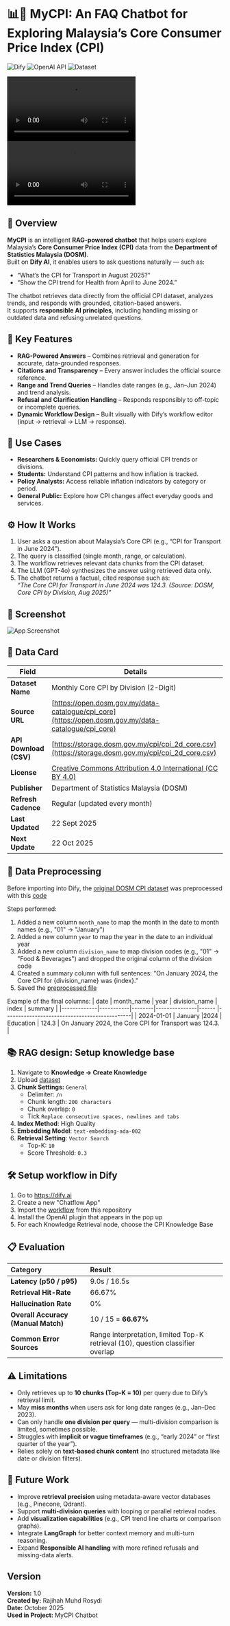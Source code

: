 # 📊🛒 MyCPI: An FAQ Chatbot for Exploring Malaysia’s Core Consumer Price Index (CPI)

![Dify](https://img.shields.io/badge/Built%20with-Dify%20AI-ff69b4)
![OpenAI API](https://img.shields.io/badge/LLM-gpt--4o--blueviolet)
![Dataset](https://img.shields.io/badge/Data-DOSM%20Core%20CPI%20(Aug%202025)-orange)

![Demo](MyCPI_demo.mp4)
![App Screenshot](MyCPI_demo.mp4)

## 🔎 Overview
**MyCPI** is an intelligent **RAG-powered chatbot** that helps users explore Malaysia’s **Core Consumer Price Index (CPI)** data from the **Department of Statistics Malaysia (DOSM)**.  
Built on **Dify AI**, it enables users to ask questions naturally — such as:

- “What’s the CPI for Transport in August 2025?”
- “Show the CPI trend for Health from April to June 2024.”

The chatbot retrieves data directly from the official CPI dataset, analyzes trends, and responds with grounded, citation-based answers.  
It supports **responsible AI principles**, including handling missing or outdated data and refusing unrelated questions.

## 📌 Key Features
- **RAG-Powered Answers** – Combines retrieval and generation for accurate, data-grounded responses.
- **Citations and Transparency** – Every answer includes the official source reference.
- **Range and Trend Queries** – Handles date ranges (e.g., Jan–Jun 2024) and trend analysis.
- **Refusal and Clarification Handling** – Responds responsibly to off-topic or incomplete queries.
- **Dynamic Workflow Design** – Built visually with Dify’s workflow editor (input → retrieval → LLM → response).

## 🧩 Use Cases
- **Researchers & Economists:** Quickly query official CPI trends or divisions.
- **Students:** Understand CPI patterns and how inflation is tracked.
- **Policy Analysts:** Access reliable inflation indicators by category or period.
- **General Public:** Explore how CPI changes affect everyday goods and services.

## ⚙️ How It Works
1. User asks a question about Malaysia’s Core CPI (e.g., “CPI for Transport in June 2024”).
2. The query is classified (single month, range, or calculation).
3. The workflow retrieves relevant data chunks from the CPI dataset.
4. The LLM (GPT-4o) synthesizes the answer using retrieved data only.
5. The chatbot returns a factual, cited response such as:  
   _“The Core CPI for Transport in June 2024 was 124.3. (Source: DOSM, Core CPI by Division, Aug 2025)”_

## 📸 Screenshot
![App Screenshot](Screenshot.png)

## 📁 Data Card
| Field | Details |
|-------|----------|
| **Dataset Name** | Monthly Core CPI by Division (2-Digit) |
| **Source URL** | [https://open.dosm.gov.my/data-catalogue/cpi_core](https://open.dosm.gov.my/data-catalogue/cpi_core) |
| **API Download (CSV)** | [https://storage.dosm.gov.my/cpi/cpi_2d_core.csv](https://storage.dosm.gov.my/cpi/cpi_2d_core.csv) |
| **License** | [Creative Commons Attribution 4.0 International (CC BY 4.0)](https://creativecommons.org/licenses/by/4.0/) |
| **Publisher** | Department of Statistics Malaysia (DOSM) |
| **Refresh Cadence** | Regular (updated every month) |
| **Last Updated** | 22 Sept 2025 |
| **Next Update** | 22 Oct 2025 |

## 🔄 Data Preprocessing
Before importing into Dify, the [original DOSM CPI dataset](./data/original_cpi_2d_core.csv) was preprocessed with this [code](./data/cpi_data_preprocess.py)

Steps performed:
1. Added a new column `month_name` to map the month in the date to month names (e.g., "01" → "January")
2. Added a new column `year` to map the year in the date to an individual year
3. Added a new column `division_name` to map division codes (e.g., "01" → "Food & Beverages") and dropped the original column of the division code
4. Created a summary column with full sentences:
   "On January 2024, the Core CPI for {division_name} was {index}."
5. Saved the [preprocessed file](/data/updated_cpi_2d_core.csv)

Example of the final columns:
| date       | month_name | year   | division_name | index | summary |
|-------------|-----------|--------|---------------|------ |----------------------------------------------|
| 2024-01-01  | January    |2024   | Education     | 124.3  | On January 2024, the Core CPI for Transport was 124.3. |

## 📚 RAG design: Setup knowledge base
1. Navigate to **Knowledge → Create Knowledge**
2. Upload [dataset](./data/updated_cpi_2d_core.csv)
3. **Chunk Settings:** `General`
   - Delimiter: `/n`
   - Chunk length: `200 characters`
   - Chunk overlap: `0`
   - Tick `Replace consecutive spaces, newlines and tabs`
4. **Index Method**: High Quality
5. **Embedding Model**: `text-embedding-ada-002`
6. **Retrieval Setting**: `Vector Search`
   - Top-K: `10`
   - Score Threshold: `0.3`

## 🛠️ Setup workflow in Dify
1. Go to https://dify.ai
2. Create a new "Chatflow App"
3. Import the [workflow](mycpi_chatflow.yml) from this repository
4. Install the OpenAI plugin that appears in the pop up
5. For each Knowledge Retrieval node, choose the CPI Knowledge Base

## 📋 Evaluation
| Category | Result |
|:--|:--|
| **Latency (p50 / p95)** | 9.0s / 16.5s |
| **Retrieval Hit-Rate** | 66.67% |
| **Hallucination Rate** | 0% |
| **Overall Accuracy (Manual Match)** | 10 / 15 = **66.67%** |
| **Common Error Sources** | Range interpretation, limited Top-K retrieval (10), question classifier overlap |

## ⚠️ Limitations
- Only retrieves up to **10 chunks (Top-K = 10)** per query due to Dify’s retrieval limit.  
- May **miss months** when users ask for long date ranges (e.g., Jan–Dec 2023).  
- Can only handle **one division per query** — multi-division comparison is limited, sometimes possible.  
- Struggles with **implicit or vague timeframes** (e.g., “early 2024” or “first quarter of the year”).  
- Relies solely on **text-based chunk content** (no structured metadata like date or division filters).  

## 🚀 Future Work
- Improve **retrieval precision** using metadata-aware vector databases (e.g., Pinecone, Qdrant).  
- Support **multi-division queries** with looping or parallel retrieval nodes.  
- Add **visualization capabilities** (e.g., CPI trend line charts or comparison graphs).  
- Integrate **LangGraph** for better context memory and multi-turn reasoning.  
- Expand **Responsible AI handling** with more refined refusals and missing-data alerts.

## Version
**Version:** 1.0  
**Created by:** Rajihah Muhd Rosydi  
**Date:** October 2025  
**Used in Project:** MyCPI Chatbot  
